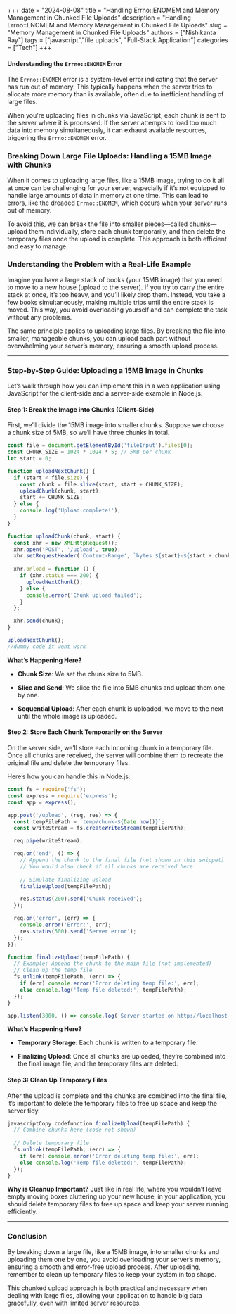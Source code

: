 +++
date = "2024-08-08"
title = "Handling Errno::ENOMEM and Memory Management in Chunked File Uploads"
description = "Handling Errno::ENOMEM and Memory Management in Chunked File Uploads"
slug = "Memory Management in Chunked File Uploads"
authors = ["Nishikanta Ray"]
tags = ["javascript","file uploads", "Full-Stack Application"]
categories = ["Tech"]
+++

#### **Understanding the** `Errno::ENOMEM` Error

The `Errno::ENOMEM` error is a system-level error indicating that the server has run out of memory. This typically happens when the server tries to allocate more memory than is available, often due to inefficient handling of large files.

When you're uploading files in chunks via JavaScript, each chunk is sent to the server where it is processed. If the server attempts to load too much data into memory simultaneously, it can exhaust available resources, triggering the `Errno::ENOMEM` error.

### Breaking Down Large File Uploads: Handling a 15MB Image with Chunks

When it comes to uploading large files, like a 15MB image, trying to do it all at once can be challenging for your server, especially if it’s not equipped to handle large amounts of data in memory at one time. This can lead to errors, like the dreaded `Errno::ENOMEM`, which occurs when your server runs out of memory.

To avoid this, we can break the file into smaller pieces—called chunks—upload them individually, store each chunk temporarily, and then delete the temporary files once the upload is complete. This approach is both efficient and easy to manage.

### **Understanding the Problem with a Real-Life Example**

Imagine you have a large stack of books (your 15MB image) that you need to move to a new house (upload to the server). If you try to carry the entire stack at once, it’s too heavy, and you’ll likely drop them. Instead, you take a few books simultaneously, making multiple trips until the entire stack is moved. This way, you avoid overloading yourself and can complete the task without any problems.

The same principle applies to uploading large files. By breaking the file into smaller, manageable chunks, you can upload each part without overwhelming your server’s memory, ensuring a smooth upload process.

---

### **Step-by-Step Guide: Uploading a 15MB Image in Chunks**

Let’s walk through how you can implement this in a web application using JavaScript for the client-side and a server-side example in Node.js.

#### **Step 1: Break the Image into Chunks (Client-Side)**

First, we’ll divide the 15MB image into smaller chunks. Suppose we choose a chunk size of 5MB, so we’ll have three chunks in total.

```javascript
const file = document.getElementById('fileInput').files[0];
const CHUNK_SIZE = 1024 * 1024 * 5; // 5MB per chunk
let start = 0;

function uploadNextChunk() {
  if (start < file.size) {
    const chunk = file.slice(start, start + CHUNK_SIZE);
    uploadChunk(chunk, start);
    start += CHUNK_SIZE;
  } else {
    console.log('Upload complete!');
  }
}

function uploadChunk(chunk, start) {
  const xhr = new XMLHttpRequest();
  xhr.open('POST', '/upload', true);
  xhr.setRequestHeader('Content-Range', `bytes ${start}-${start + chunk.size}/${file.size}`);
  
  xhr.onload = function () {
    if (xhr.status === 200) {
      uploadNextChunk();
    } else {
      console.error('Chunk upload failed');
    }
  };

  xhr.send(chunk);
}

uploadNextChunk();
//dummy code it wont work
```

**What’s Happening Here?**

* **Chunk Size**: We set the chunk size to 5MB.
    
* **Slice and Send**: We slice the file into 5MB chunks and upload them one by one.
    
* **Sequential Upload**: After each chunk is uploaded, we move to the next until the whole image is uploaded.
    

#### **Step 2: Store Each Chunk Temporarily on the Server**

On the server side, we’ll store each incoming chunk in a temporary file. Once all chunks are received, the server will combine them to recreate the original file and delete the temporary files.

Here’s how you can handle this in Node.js:

```javascript
const fs = require('fs');
const express = require('express');
const app = express();

app.post('/upload', (req, res) => {
  const tempFilePath = `temp/chunk-${Date.now()}`;
  const writeStream = fs.createWriteStream(tempFilePath);

  req.pipe(writeStream);

  req.on('end', () => {
    // Append the chunk to the final file (not shown in this snippet)
    // You would also check if all chunks are received here
    
    // Simulate finalizing upload
    finalizeUpload(tempFilePath);

    res.status(200).send('Chunk received');
  });

  req.on('error', (err) => {
    console.error('Error:', err);
    res.status(500).send('Server error');
  });
});

function finalizeUpload(tempFilePath) {
  // Example: Append the chunk to the main file (not implemented)
  // Clean up the temp file
  fs.unlink(tempFilePath, (err) => {
    if (err) console.error('Error deleting temp file:', err);
    else console.log('Temp file deleted:', tempFilePath);
  });
}

app.listen(3000, () => console.log('Server started on http://localhost:3000'));
```

**What’s Happening Here?**

* **Temporary Storage**: Each chunk is written to a temporary file.
    
* **Finalizing Upload**: Once all chunks are uploaded, they’re combined into the final image file, and the temporary files are deleted.
    

#### **Step 3: Clean Up Temporary Files**

After the upload is complete and the chunks are combined into the final file, it’s important to delete the temporary files to free up space and keep the server tidy.

```javascript
javascriptCopy codefunction finalizeUpload(tempFilePath) {
  // Combine chunks here (code not shown)
  
  // Delete temporary file
  fs.unlink(tempFilePath, (err) => {
    if (err) console.error('Error deleting temp file:', err);
    else console.log('Temp file deleted:', tempFilePath);
  });
}
```

**Why is Cleanup Important?** Just like in real life, where you wouldn’t leave empty moving boxes cluttering up your new house, in your application, you should delete temporary files to free up space and keep your server running efficiently.

---

### **Conclusion**

By breaking down a large file, like a 15MB image, into smaller chunks and uploading them one by one, you avoid overloading your server’s memory, ensuring a smooth and error-free upload process. After uploading, remember to clean up temporary files to keep your system in top shape.

This chunked upload approach is both practical and necessary when dealing with large files, allowing your application to handle big data gracefully, even with limited server resources.